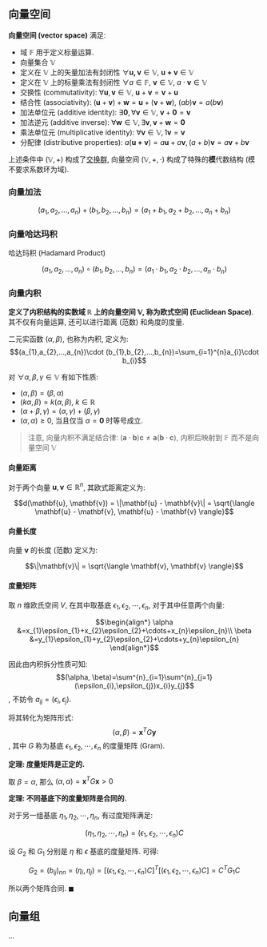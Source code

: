 
## 向量空间

**向量空间 (vector space)** 满足:
- 域 $\mathbb{F}$ 用于定义标量运算.
- 向量集合 $\mathbb{V}$ 
- 定义在 $\mathbb{V}$ 上的矢量加法有封闭性 $\forall \mathbf{u,v}\in \mathbb{V},\ \mathbf{u+v}\in \mathbb{V}$ 
- 定义在 $\mathbb{V}$ 上的标量乘法有封闭性 $\forall a\in \mathbb{F},\ \mathbf{v}\in \mathbb{V},\ a\cdot \mathbf{v}\in \mathbb{V}$
- 交换性 (commutativity): $\forall \mathbf{u}, \mathbf{v}\in \mathbb{V},\ \mathbf{u}+\mathbf{v}=\mathbf{v}+\mathbf{u}$
- 结合性 (associativity): $(\mathbf{u}+\mathbf{v})+\mathbf{w}=\mathbf{u}+(\mathbf{v}+\mathbf{w}),\ (ab)\mathbf{v}=a(b\mathbf{v})$
- 加法单位元 (additive identity): $\exists \mathbf{0}, \forall \mathbf{v}\in \mathbb{V},\ \mathbf{v}+\mathbf{0}=\mathbf{v}$
- 加法逆元 (additive inverse): $\forall \mathbf{w}\in \mathbb{V}, \exists \mathbf{v}, \mathbf{v}+\mathbf{w}=\mathbf{0}$
- 乘法单位元 (multiplicative identity): $\forall \mathbf{v}\in \mathbb{V}, 1\mathbf{v}=\mathbf{v}$
- 分配律 (distributive properties): $a(\mathbf{u+v})=a\mathbf{u}+a\mathbf{v}, (a+b)\mathbf{v}=a\mathbf{v}+b\mathbf{v}$

上述条件中 $(\mathbb{V},+)$ 构成了[交换群](../抽象代数/群/阿贝尔群.md), 向量空间 $(\mathbb{V},+,\cdot)$ 构成了特殊的**模**代数结构 (模不要求系数环为域).

### 向量加法

$$(a_{1},a_{2},...,a_{n})+(b_{1},b_{2},...,b_{n})=(a_{1}+b_{1},a_{2}+b_{2},...,a_{n}+b_{n})$$

### 向量哈达玛积

哈达玛积 (Hadamard Product)

$$(a_{1},a_{2},...,a_{n})\circ (b_{1},b_{2},...,b_{n})=(a_{1}\cdot b_{1},a_{2}\cdot b_{2},...,a_{n}\cdot b_{n})$$

### 向量内积

**定义了内积结构的实数域 $\mathbb{R}$ 上的向量空间 $\mathbb{V}$, 称为欧式空间 (Euclidean Space)**. 其不仅有向量运算, 还可以进行距离 (范数) 和角度的度量. 

二元实函数 $(\alpha, \beta)$, 也称为内积, 定义为: $$(a_{1},a_{2},...,a_{n})\cdot (b_{1},b_{2},...,b_{n})=\sum_{i=1}^{n}a_{i}\cdot b_{i}$$

对 $\forall\alpha,\beta,\gamma\in \mathbb{V}$ 有如下性质: 
- $(\alpha, \beta)=(\beta, \alpha)$
- $(k\alpha, \beta)=k(\alpha, \beta)$, $k\in \mathbb{R}$
- $(\alpha+\beta, \gamma)=(\alpha, \gamma)+(\beta, \gamma)$
- $(\alpha, \alpha)\ge 0$, 当且仅当 $\alpha=\mathbf{0}$ 时等号成立.

> 注意, 向量内积不满足结合律: $(\mathbf{a}\cdot \mathbf{b})\mathbf{c}\not=\symbf{a}(\mathbf{b}\cdot \mathbf{c})$, 内积后映射到 $\mathbb{F}$ 而不是向量空间 $\mathbb{V}$

#### 向量距离

对于两个向量 $\mathbf{u}, \mathbf{v} \in \mathbb{R}^n$, 其欧式距离定义为:

$$d(\mathbf{u}, \mathbf{v}) = \|\mathbf{u} - \mathbf{v}\| = \sqrt{\langle \mathbf{u} - \mathbf{v}, \mathbf{u} - \mathbf{v} \rangle}$$

#### 向量长度

向量 $\mathbf{v}$ 的长度 (范数) 定义为:

$$\|\mathbf{v}\| = \sqrt{\langle \mathbf{v}, \mathbf{v} \rangle}$$

#### 度量矩阵

取 $n$ 维欧氏空间 $V$, 在其中取基底 $\epsilon_{1}, \epsilon_{2},\cdots,\epsilon_{n}$, 对于其中任意两个向量: 

$$\begin{align*}
\alpha &=x_{1}\epsilon_{1}+x_{2}\epsilon_{2}+\cdots+x_{n}\epsilon_{n}\\
\beta &=y_{1}\epsilon_{1}+y_{2}\epsilon_{2}+\cdots+y_{n}\epsilon_{n}
\end{align*}$$

因此由内积拆分性质可知: $$(\alpha, \beta)=\sum^{n}_{i=1}\sum^{n}_{j=1}(\epsilon_{i},\epsilon_{j})x_{i}y_{j}$$, 不妨令 $a_{ij}=(\epsilon_{i}, \epsilon_{j})$.

将其转化为矩阵形式: $$(\alpha, \beta)=\mathbf{x}^{T}G\mathbf{y}$$, 其中 $G$ 称为基底 $\epsilon_{1},\epsilon_2,\cdots,\epsilon_{n}$ 的度量矩阵 (Gram). 

**定理: 度量矩阵是正定的.**

取 $\beta=\alpha$, 那么 $(\alpha, \alpha)=\mathbf{x}^{T}G\mathbf{x} >0$

**定理: 不同基底下的度量矩阵是合同的.**

对于另一组基底 $\eta_{1},\eta_{2},\cdots,\eta_{n}$, 有过度矩阵满足:

$$(\eta_{1},\eta_{2},\cdots,\eta_{n})=(\epsilon_{1}, \epsilon_{2},\cdots,\epsilon_{n})C$$

设 $G_{2}$ 和 $G_{1}$ 分别是 $\eta$ 和 $\epsilon$ 基底的度量矩阵. 可得:

$$G_{2}=(b_{ij})_{nn}=(\eta_{i},\eta_{j})=[(\epsilon_{1}, \epsilon_{2},\cdots,\epsilon_{n})C]^{T}[(\epsilon_{1}, \epsilon_{2},\cdots,\epsilon_{n})C]=C^{T}G_{1}C$$

所以两个矩阵合同. $\blacksquare$

## 向量组

...